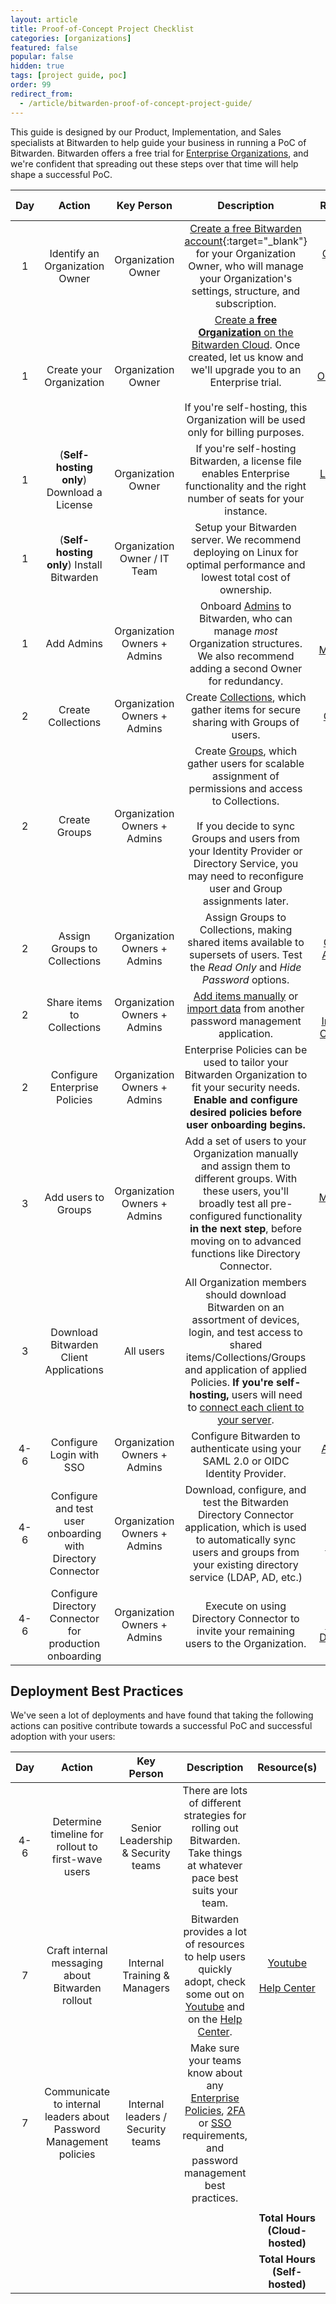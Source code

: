 ```yaml
---
layout: article
title: Proof-of-Concept Project Checklist
categories: [organizations]
featured: false
popular: false
hidden: true
tags: [project guide, poc]
order: 99
redirect_from:
  - /article/bitwarden-proof-of-concept-project-guide/
---
```


This guide is designed by our Product, Implementation, and Sales specialists at Bitwarden to help guide your business in running a PoC of Bitwarden. Bitwarden offers a free trial for [Enterprise Organizations]({{site.baseurl}}/article/about-organizations/), and we're confident that spreading out these steps over that time will help shape a successful PoC.

|Day|Action|Key Person|Description|Resource(s)|Duration (hrs)|
|:-:|:----:|:--------:|:---------:|:---------:|:------------:|
|1|Identify an Organization Owner|Organization Owner|[Create a free Bitwarden account](https://vault.bitwarden.com/#/register){:target="\_blank"} for your Organization Owner, who will manage your Organization's settings, structure, and subscription.|[Create your Bitwarden Account]({{site.baseurl}}/article/create-bitwarden-account/)|0.1|
|1|Create your Organization|Organization Owner|[Create a **free Organization** on the Bitwarden Cloud]({{site.baseurl}}/article/getting-started-organizations/#setup-your-organization). Once created, let us know and we'll upgrade you to an Enterprise trial.<br><br>If you're self-hosting, this Organization will be used only for billing purposes.|[Organizations]({{site.baseurl}}/article/about-organizations/)|0.1|
|1|(**Self-hosting only**) Download a License|Organization Owner|If you're self-hosting Bitwarden, a license file enables Enterprise functionality and the right number of seats for your instance.|[License Paid Features]({{site.baseurl}}/article/licensing-on-premise/#organization-license)|0.1|
|1|(**Self-hosting only**) Install Bitwarden|Organization Owner / IT Team|Setup your Bitwarden server. We recommend deploying on Linux for optimal performance and lowest total cost of ownership.|[Install and Deploy]({{site.baseurl}}/article/install-on-premise/)|2.5|
|1|Add Admins|Organization Owners + Admins|Onboard [Admins]({{site.baseurl}}/article/user-types-access-control/) to Bitwarden, who can manage *most* Organization structures. We also recommend adding a second Owner for redundancy.|[User Management]({{site.baseurl}}/article/managing-users/)|0.2|
|2|Create Collections|Organization Owners + Admins|Create [Collections]({{site.baseurl}}/article/about-collections/), which gather items for secure sharing with Groups of users.|[Collections]({{site.baseurl}}/article/about-collections/)|0.25|
|2| Create Groups|Organization Owners + Admins|Create [Groups]({{site.baseurl}}/article/about-groups), which gather users for scalable assignment of permissions and access to Collections.<br><br>If you decide to sync Groups and users from your Identity Provider or Directory Service, you may need to reconfigure user and Group assignments later.|[Groups]({{site.baseurl}}/article/groups/)|0.25|    
|2|Assign Groups to Collections|Organization Owners + Admins| Assign Groups to Collections, making shared items available to supersets of users. Test the *Read Only* and *Hide Password* options.|[Collections Assignment]({{site.baseurl}}/article/about-groups/#edit-collections-assignments)|.5|
|2|Share items to Collections|Organization Owners + Admins|[Add items manually]({{site.baseurl}}/article/sharing/#create-a-shared-item) or [import data]({{site.baseurl}}/article/import-to-org/) from another password management application.|[Sharing]({{site.baseurl}}/article/sharing)<br><br>[Import to an Organization]({{site.baseurl}}/article/import-to-org/)|0.25|
|2|Configure Enterprise Policies|Organization Owners + Admins|Enterprise Policies can be used to tailor your Bitwarden Organization to fit your security needs. **Enable and configure desired policies before user onboarding begins.**|[Enterprise Policies]({{site.baseurl}}/article/policies/)|0.1|
|3|Add users to Groups|Organization Owners + Admins|Add a set of users to your Organization manually and assign them to different groups. With these users, you'll broadly test all pre-configured functionality **in the next step**, before moving on to advanced functions like Directory Connector.|[User Management]({{site.baseurl}}/article/managing-users/)<br><br>[Groups]({{site.baseurl}}/article/about-groups/)|0.5|
|3|Download Bitwarden Client Applications|All users|All Organization members should download Bitwarden on an assortment of devices, login, and test access to shared items/Collections/Groups and application of applied Policies. **If you're self-hosting,** users will need to [connect each client to your server]({{site.baseurl}}/article/change-client-environment).|[Download Bitwarden](https://get.bitwarden.com/)|0.5|
|4-6|Configure Login with SSO|Organization Owners + Admins|Configure Bitwarden to authenticate using your SAML 2.0 or OIDC Identity Provider.|[About Login with SSO]({{site.baseurl}}/article/about-sso/)|1.5|
|4-6|Configure and test user onboarding with Directory Connector|Organization Owners + Admins|Download, configure, and test the Bitwarden Directory Connector application, which is used to automatically sync users and groups from your existing directory service (LDAP, AD, etc.)|[About Directory Connector]({{site.baseurl}}/article/directory-sync/)|1.5|
|4-6|Configure Directory Connector for production onboarding|Organization Owners + Admins|Execute on using Directory Connector to invite your remaining users to the Organization.|[Directory Connector Desktop App]({{site.baseurl}}/article/directory-sync-desktop/)|1|

## Deployment Best Practices

We've seen a lot of deployments and have found that taking the following actions can positive contribute towards a successful PoC and successful adoption with your users:

|Day|Action|Key Person|Description|Resource(s)|Duration (hrs)|
|:-:|:----:|:--------:|:---------:|:---------:|:------------:|
|4-6|Determine timeline for rollout to first-wave users|Senior Leadership & Security teams|There are lots of different strategies for rolling out Bitwarden. Take things at whatever pace best suits your team.| | |
|7|Craft internal messaging about Bitwarden rollout|Internal Training & Managers|Bitwarden provides a lot of resources to help users quickly adopt, check some out on [Youtube](http://youtube.com/bitwarden) and on the [Help Center](https://bitwarden.com/help/).|[Youtube](http://youtube.com/bitwarden)<br><br>[Help Center](https://bitwarden.com/help/)||  
|7|Communicate to internal leaders about Password Management policies|Internal leaders / Security teams|Make sure your teams know about any [Enterprise Policies]({{site.baseurl}}/article/policies), [2FA]({{site.baseurl}}/article/setup-two-step-login-duo/) or [SSO]({{site.baseurl}}/article/about-sso/) requirements, and password management best practices.| | |
| | | | | | |
| | | | |**Total Hours (Cloud-hosted)**|**7.35**|
| | | | |**Total Hours (Self-hosted)**|**9.85**|
